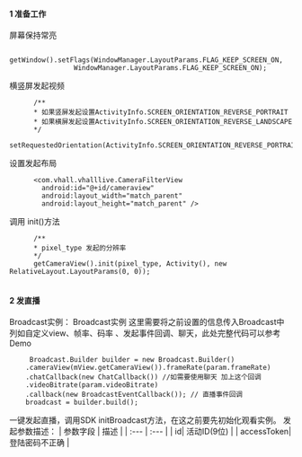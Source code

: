 #### 1 准备工作
屏幕保持常亮
```
      getWindow().setFlags(WindowManager.LayoutParams.FLAG_KEEP_SCREEN_ON,
                WindowManager.LayoutParams.FLAG_KEEP_SCREEN_ON);
```
横竖屏发起视频
```
      /**
      * 如果竖屏发起设置ActivityInfo.SCREEN_ORIENTATION_REVERSE_PORTRAIT
      * 如果横屏发起设置ActivityInfo.SCREEN_ORIENTATION_REVERSE_LANDSCAPE
      */
      setRequestedOrientation(ActivityInfo.SCREEN_ORIENTATION_REVERSE_PORTRAIT);

```
设置发起布局

```
      <com.vhall.vhalllive.CameraFilterView
        android:id="@+id/cameraview"
        android:layout_width="match_parent"
        android:layout_height="match_parent" />

```
调用 init()方法
```
      /**
      * pixel_type 发起的分辨率
      */
      getCameraView().init(pixel_type, Activity(), new RelativeLayout.LayoutParams(0, 0));


```
#### 2 发直播

Broadcast实例：
Broadcast实例 这里需要将之前设置的信息传入Broadcast中 列如自定义view、帧率、码率 、发起事件回调、聊天，此处完整代码可以参考Demo
```
     Broadcast.Builder builder = new Broadcast.Builder()
	.cameraView(mView.getCameraView()).frameRate(param.frameRate)
	.chatCallback(new ChatCallback()) //如需要使用聊天 加上这个回调
	.videoBitrate(param.videoBitrate)
	.callback(new BroadcastEventCallback()); // 直播事件回调
	broadcast = builder.build();
```

一键发起直播，调用SDK initBroadcast方法，在这之前要先初始化观看实例。
发起参数描述：
| 参数字段 | 描述 |
| :--- | :--- |
| id| 活动ID(9位) |
| accessToken| 登陆密码不正确 |



































